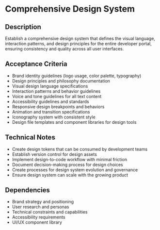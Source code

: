 # Comprehensive Design System

## Description
Establish a comprehensive design system that defines the visual language, interaction patterns, and design principles for the entire developer portal, ensuring consistency and quality across all user interfaces.

## Acceptance Criteria
- Brand identity guidelines (logo usage, color palette, typography)
- Design principles and philosophy documentation
- Visual design language specifications
- Interaction patterns and behavior guidelines
- Voice and tone guidelines for all text content
- Accessibility guidelines and standards
- Responsive design breakpoints and behaviors
- Animation and transition specifications
- Iconography system with consistent style
- Design file templates and component libraries for design tools

## Technical Notes
- Create design tokens that can be consumed by development teams
- Establish version control for design assets
- Implement design-to-code workflow with minimal friction
- Document decision-making process for design choices
- Create processes for design system evolution and governance
- Ensure design system can scale with the growing product

## Dependencies
- Brand strategy and positioning
- User research and personas
- Technical constraints and capabilities
- Accessibility requirements
- UI/UX component library